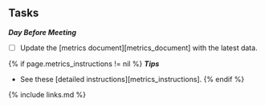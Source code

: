 ## Tasks

***Day Before Meeting***

- [ ] Update the [metrics document][metrics_document] with the latest data.

{% if page.metrics_instructions != nil %}
***Tips***
* See these [detailed instructions][metrics_instructions].
{% endif %}

{% include links.md %}
